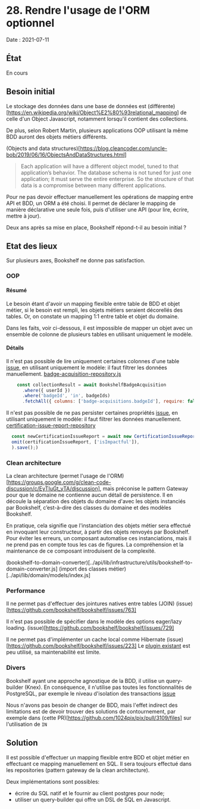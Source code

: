 # 28. Rendre l'usage de l'ORM optionnel
Date : 2021-07-11

## État
En cours

## Besoin initial
Le stockage des données dans une base de données est (différente)[https://en.wikipedia.org/wiki/Object%E2%80%93relational_mapping]
de celle d'un Object Javascript, notamment lorsqu'il contient des collections.

De plus, selon Robert Martin, plusieurs applications OOP utilisant la même BDD auront des
objets métiers différents.

(Objects and data structures)[https://blog.cleancoder.com/uncle-bob/2019/06/16/ObjectsAndDataStructures.html]
> Each application will have a different object model, tuned to that application’s behavior.
> The database schema is not tuned for just one application; it must serve the entire enterprise.
> So the structure of that data is a compromise between many different applications.

Pour ne pas devoir effectuer manuellement les opérations de mapping entre API et BDD,
un ORM a été choisi. Il permet de déclarer le mapping de manière déclarative une seule
fois, puis d'utiliser une API (pour lire, écrire, mettre à jour).

Deux ans après sa mise en place, Bookshelf répond-t-il au besoin initial ?

## Etat des lieux
Sur plusieurs axes, Bookshelf ne donne pas satisfaction.

### OOP

#### Résumé
Le besoin étant d'avoir un mapping flexible entre table de BDD et objet métier,
si le besoin est rempli, les objets métiers seraient décorellés des tables.
Or, on constate un mapping 1:1 entre table et objet du domaine.

Dans les faits, voir ci-dessous, il est impossible de mapper un objet avec
un ensemble de colonne de plusieurs tables en utilisant uniquement le modèle.

#### Détails

Il n'est pas possible de lire uniquement certaines colonnes d'une table
[issue](https://github.com/bookshelf/bookshelf/issues/70),
en utilisant uniquement le modèle: il faut filtrer les données manuellement.
[badge-acquisition-repository.js](../api/lib/infrastructure/repositories/badge-acquisition-repository.js)
```javascript
    const collectionResult = await BookshelfBadgeAcquisition
      .where({ userId })
      .where('badgeId', 'in', badgeIds)
      .fetchAll({ columns: ['badge-acquisitions.badgeId'], require: false });
```

Il n'est pas possible de ne pas persister certaines propriétés [issue](https://github.com/bookshelf/bookshelf/issues/1101),
en utilisant uniquement le modèle: il faut filtrer les données manuellement.
[certification-issue-report-repository](../api/lib/infrastructure/repositories/certification-issue-report-repository)
```javascript
  const newCertificationIssueReport = await new CertificationIssueReportBookshelf(
  omit(certificationIssueReport, ['isImpactful']),
  ).save();)
```

### Clean architecture

La clean architecture (permet l'usage de l'ORM)[https://groups.google.com/g/clean-code-discussion/c/EyTIuGt_yTA/discussion],
mais préconise le pattern Gateway 
pour que le domaine ne contienne aucun détail de persistence. 
Il en découle la séparation des objets du domaine 
d'avec les objets instanciés par Bookshelf, c’est-à-dire des classes du domaine
et des modèles Bookshelf.

En pratique, cela signifie que l'instanciation des objets métier sera effectué en 
invoquant leur constructeur, à partir des objets renvoyés par Bookshelf. Pour éviter
les erreurs, un composant automatise ces instanciations, mais il ne prend pas en compte 
tous les cas de figures. La compréhension et la maintenance de ce composant introduisent
de la complexité.

(bookshelf-to-domain-converter)[../api/lib/infrastructure/utils/bookshelf-to-domain-converter.js]
(import des classes métier)[../api/lib/domain/models/index.js]

### Performance

Il ne permet pas d'effectuer des jointures natives entre tables (JOIN)
(issue)[https://github.com/bookshelf/bookshelf/issues/763]

Il n'est pas possible de spécifier dans le modèle des options eager/lazy loading.
(issue)[https://github.com/bookshelf/bookshelf/issues/729]

Il ne permet pas d'implémenter un cache local comme Hibernate
(issue)[https://github.com/bookshelf/bookshelf/issues/223]
Le [plugin existant](https://www.npmjs.com/package/bookshelf-cache-redis)
est peu utilisé, sa maintenabilité est limite.

### Divers

Bookshelf ayant une approche agnostique de la BDD, il utilise un query-builder (Knex). 
En conséquence, il n'utilise pas toutes les fonctionnalités de PostgreSQL, 
par exemple le niveau d'isolation des transactions
[issue](https://github.com/bookshelf/bookshelf/issues/1621)

Nous n'avons pas besoin de changer de BDD, mais l'effet indirect des limitations
est de devoir trouver des solutions de contournement, par exemple 
dans (cette PR)[https://github.com/1024pix/pix/pull/3109/files] sur l'utilisation de `IN`

## Solution

Il est possible d'effectuer un mapping flexible entre BDD et objet métier en
effectuant ce mapping manuellement en SQL. Il sera toujours effectué dans les 
repositories (pattern gateway de la clean architecture).

Deux implémentations sont possibles:
- écrire du SQL natif et le fournir au client postgres pour node;
- utiliser un query-builder qui offre un DSL de SQL en Javascript.

